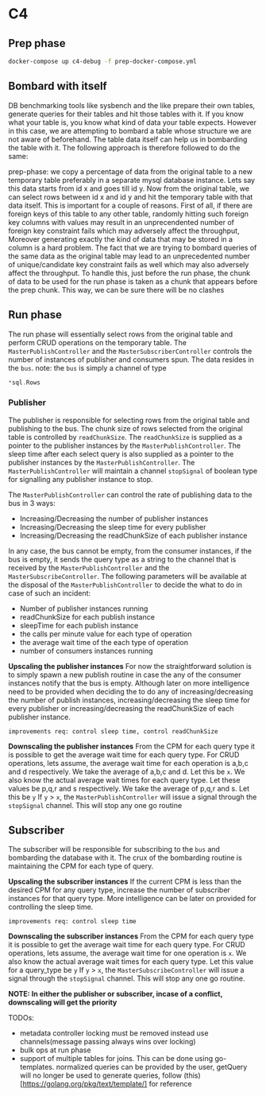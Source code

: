 # C4

## Prep phase

```bash
docker-compose up c4-debug -f prep-docker-compose.yml
```

## Bombard with itself

DB benchmarking tools like sysbench and the like prepare their own tables, generate queries for their tables and hit those tables with it. If you know what your table is, you know what kind of data your table expects. However in this case, we are attempting to bombard a table whose structure we are not aware of beforehand.
The table data itself can help us in bombarding the table with it. The following approach is therefore followed to do the same:

prep-phase: we copy a percentage of data from the original table to a new temporary table preferably in a separate mysql database instance. Lets say this data starts from id x and goes till id y. Now from the original table, we can select rows between id x and id y and hit the temporary table with that data itself. This is important for a couple of reasons. First of all, if there are foreign keys of this table to any other table, randomly hitting such foreign key columns with values may result in an unprecendented number of foreign key constraint fails which may adversely affect the throughput, Moreover generating exactly the kind of data that may be stored in a column is a hard problem.
The fact that we are trying to bombard queries of the same data as the original table may lead to an unprecedented number of unique/candidate key constraint fails as well which may also adversely affect the throughput. To handle this, just before the run phase, the chunk of data to be used for the run phase is taken as a chunk that appears before the prep chunk. This way, we can be sure there will be no clashes

## Run phase

The run phase will essentially select rows from the original table and perform CRUD operations on the temporary table. The `MasterPublishController` and the `MasterSubscriberController` controls the number of instances of publisher and consumers spun.
The data resides in the `bus`.
note: the `bus` is simply a channel of type

```go
*sql.Rows
```

### Publisher

The publisher is responsible for selecting rows from the original table and publishing to the bus. The chunk size of rows selected from the original table is controlled by `readChunkSize`. The `readChunkSize` is supplied as a pointer to the publisher instances by the `MasterPublishController`. The sleep time after each select query is also supplied as a pointer to the publisher instances by the `MasterPublishController`. The `MasterPublishController` will maintain a channel `stopSignal` of boolean type for signalling any publisher instance to stop.

The `MasterPublishController` can control the rate of publishing data to the bus in 3 ways:

- Increasing/Decreasing the number of publisher instances
- Increasing/Decreasing the sleep time for every publisher
- Increasing/Decreasing the readChunkSize of each publisher instance

In any case, the bus cannot be empty, from the consumer instances, if the bus is empty, it sends the query type as a string to the channel that is received by the `MasterPublishController` and the `MasterSubscribeController`. The following parameters will be available at the disposal of the `MasterPublishController` to decide the what to do in case of such an incident:

- Number of publisher instances running
- readChunkSize for each publish instance
- sleepTime for each publish instance
- the calls per minute value for each type of operation
- the average wait time of the each type of operation
- number of consumers instances running

**Upscaling the publisher instances**
For now the straightforward solution is to simply spawn a new publish routine in case the any of the consumer instances notify that the bus is empty. Although later on more intelligence need to be provided when deciding the to do any of increasing/decreasing the number of publish instances, increasing/decreasing the sleep time for every publisher or increasing/decreasing the readChunkSize of each publisher instance.

```text
improvements req: control sleep time, control readChunkSize
```

**Downscaling the publisher instances**
From the CPM for each query type it is possible to get the average wait time for each query type. For CRUD operations, lets assume, the average wait time for each operation is a,b,c and d respectively. We take the average of a,b,c and d. Let this be `x`.
We also know the actual average wait times for each query type. Let these values be p,q,r and s respectively. We take the average of p,q,r and s. Let this be `y`
If `y` > `x`, the `MasterPublishController` will issue a signal through the `stopSignal` channel. This will stop any one go routine

## Subscriber

The subscriber will be responsible for subscribing to the `bus` and bombarding the database with it. The crux of the bombarding routine is maintaining the CPM for each type of query.

**Upscaling the subscriber instances**
If the current CPM is less than the desired CPM for any query type, increase the number of subscriber instances for that query type. More intelligence can be later on provided for controlling the sleep time.

```text
improvements req: control sleep time
```

**Downscaling the subscriber instances**
From the CPM for each query type it is possible to get the average wait time for each query type. For CRUD operations, lets assume, the average wait time for one operation is `x`. We also know the actual average wait times for each query type. Let this value for a query_type be `y`
If `y` > `x`, the `MasterSubscribeController` will issue a signal through the `stopSignal` channel. This will stop any one go routine.

**NOTE: In either the publisher or subscriber, incase of a conflict, downscaling will get the priority**

TODOs:

- metadata controller locking must be removed instead use channels(message passing always wins over locking)
- bulk ops at run phase
- support of multiple tables for joins. This can be done using go-templates. normalized queries can be provided by the user, getQuery will no longer be used to generate queries, follow (this)[https://golang.org/pkg/text/template/] for reference

